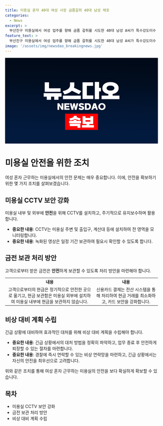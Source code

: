 ```yaml
---
title: 미용실 혼자 40대 여성 사장 금품갈취 40대 남성 체포
categories:
  - News
excerpt: >
  부산진구 미용실에서 여성 업주를 향해 금품 갈취를 시도한 40대 남성 A씨가 특수강도미수 혐의로 경찰에 체포됐다. A씨는 흉기를 들고 미용실에 침입하려다 미수에 그쳤으며, 업주가 신고한 뒤 다음 날 긴급 체포됐다. A씨는 생활고 때문에라고 범행 이유를 밝혀 구속 영장이 신청됐으며, 정확한 경위는 조사 중이다. (150자)
feature_text: >
  부산진구 미용실에서 여성 업주를 향해 금품 갈취를 시도한 40대 남성 A씨가 특수강도미수 혐의로 경찰에 체포됐다. A씨는 흉기를 들고 미용실에 침입하려다 미수에 그쳤으며, 업주가 신고한 뒤 다음 날 긴급 체포됐다. A씨는 생활고 때문에라고 범행 이유를 밝혀 구속 영장이 신청됐으며, 정확한 경위는 조사 중이다. (150자)
image: '/assets/img/newsdao_breakingnews.jpg'
---
```


<p><img src="/assets/img/newsdao_breakingnews.jpg" alt="pcversion 속보" /></p>

<h1>미용실 안전을 위한 조치</h1>

<p data-ke-size="size16">여성 혼자 근무하는 미용실에서의 안전 문제는 매우 중요합니다. 이에, 안전을 확보하기 위한 몇 가지 조치를 살펴보겠습니다.</p>

<h2>미용실 CCTV 보안 강화</h2>

<p data-ke-size="size16">미용실 내부 및 외부에 <b>안전</b>을 위해 CCTV를 설치하고, 주기적으로 유지보수하며 활용합니다.</p>

<ul>
  <li><b>중요한 내용</b>: CCTV는 미용실 주변 및 출입구, 계산대 등에 설치하여 전 영역을 모니터링합니다.</li>
  <li><b>중요한 내용</b>: 녹화된 영상은 일정 기간 보관하여 필요시 확인할 수 있도록 합니다.</li>
</ul>

<h2>금전 보관 처리 방안</h2>

<p data-ke-size="size16">고객으로부터 받은 금전은 <b>안전</b>하게 보관할 수 있도록 처리 방안을 마련해야 합니다.</p>

<table>
  <tr>
    <td style="text-align: center; height: 17px;"><b>내용</b></td>
    <td style="text-align: center; height: 17px;"><b>내용</b></td>
  </tr>
  <tr>
    <td style="text-align: center;">고객으로부터의 현금은 정기적으로 안전한 곳으로 옮기고, 현금 보관함은 미용실 외부에 설치하여 미용실 내부에 현금을 보관하지 않습니다.</td>
    <td style="text-align: center;">신용카드 결제는 전산 시스템을 통해 처리하여 현금 거래를 최소화하고, 카드 보안을 강화합니다.</td>
  </tr>
</table>

<h2>비상 대비 계획 수립</h2>

<p data-ke-size="size16">긴급 상황에 대비하여 효과적인 대처를 위해 비상 대비 계획을 수립해야 합니다.</p>

<ul>
  <li><b>중요한 내용</b>: 긴급 상황에서의 대처 방법을 정확히 파악하고, 업무 종료 후 안전하게 퇴장할 수 있는 절차를 마련합니다.</li>
  <li><b>중요한 내용</b>: 경찰에 즉시 연락할 수 있는 비상 연락망을 마련하고, 긴급 상황에서는 자신의 안전을 최우선으로 고려합니다.</li>
</ul>

<p data-ke-size="size16">위와 같은 조치를 통해 여성 혼자 근무하는 미용실의 안전을 보다 확실하게 확보할 수 있습니다.</p>

<h2 data-ke-size="size26">목차</h2>

<ul>
  <li>미용실 CCTV 보안 강화</li>
  <li>금전 보관 처리 방안</li>
  <li>비상 대비 계획 수립</li>
</ul>

<p data-ke-size="size16"></p>

